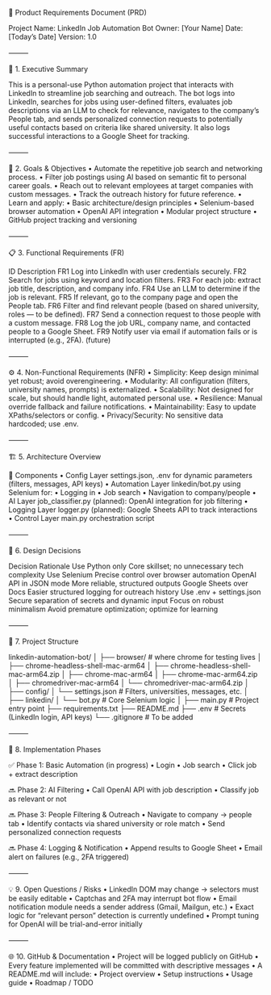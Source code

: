 📄 Product Requirements Document (PRD)

Project Name: LinkedIn Job Automation Bot
Owner: [Your Name]
Date: [Today’s Date]
Version: 1.0

⸻

🧠 1. Executive Summary

This is a personal-use Python automation project that interacts with LinkedIn to streamline job searching and outreach. The bot logs into LinkedIn, searches for jobs using user-defined filters, evaluates job descriptions via an LLM to check for relevance, navigates to the company’s People tab, and sends personalized connection requests to potentially useful contacts based on criteria like shared university. It also logs successful interactions to a Google Sheet for tracking.

⸻

🎯 2. Goals & Objectives
	•	Automate the repetitive job search and networking process.
	•	Filter job postings using AI based on semantic fit to personal career goals.
	•	Reach out to relevant employees at target companies with custom messages.
	•	Track the outreach history for future reference.
	•	Learn and apply:
	•	Basic architecture/design principles
	•	Selenium-based browser automation
	•	OpenAI API integration
	•	Modular project structure
	•	GitHub project tracking and versioning

⸻

📋 3. Functional Requirements (FR)

ID	Description
FR1	Log into LinkedIn with user credentials securely.
FR2	Search for jobs using keyword and location filters.
FR3	For each job: extract job title, description, and company info.
FR4	Use an LLM to determine if the job is relevant.
FR5	If relevant, go to the company page and open the People tab.
FR6	Filter and find relevant people (based on shared university, roles — to be defined).
FR7	Send a connection request to those people with a custom message.
FR8	Log the job URL, company name, and contacted people to a Google Sheet.
FR9	Notify user via email if automation fails or is interrupted (e.g., 2FA). (future)


⸻

⚙️ 4. Non-Functional Requirements (NFR)
	•	Simplicity: Keep design minimal yet robust; avoid overengineering.
	•	Modularity: All configuration (filters, university names, prompts) is externalized.
	•	Scalability: Not designed for scale, but should handle light, automated personal use.
	•	Resilience: Manual override fallback and failure notifications.
	•	Maintainability: Easy to update XPaths/selectors or config.
	•	Privacy/Security: No sensitive data hardcoded; use .env.

⸻

🏗️ 5. Architecture Overview

📌 Components
	•	Config Layer
settings.json, .env for dynamic parameters (filters, messages, API keys)
	•	Automation Layer
linkedin/bot.py using Selenium for:
	•	Logging in
	•	Job search
	•	Navigation to company/people
	•	AI Layer
job_classifier.py (planned): OpenAI integration for job filtering
	•	Logging Layer
logger.py (planned): Google Sheets API to track interactions
	•	Control Layer
main.py orchestration script

⸻

🧩 6. Design Decisions

Decision	Rationale
Use Python only	Core skillset; no unnecessary tech complexity
Use Selenium	Precise control over browser automation
OpenAI API in JSON mode	More reliable, structured outputs
Google Sheets over Docs	Easier structured logging for outreach history
Use .env + settings.json	Secure separation of secrets and dynamic input
Focus on robust minimalism	Avoid premature optimization; optimize for learning


⸻

🧱 7. Project Structure

linkedin-automation-bot/
│
├── browser/				  # where chrome for testing lives
│   ├── chrome-headless-shell-mac-arm64
│   ├── chrome-headless-shell-mac-arm64.zip
│   ├── chrome-mac-arm64
│   ├── chrome-mac-arm64.zip
│   ├── chromedriver-mac-arm64
│   └── chromedriver-mac-arm64.zip
│
├── config/
│   └── settings.json         # Filters, universities, messages, etc.
│
├── linkedin/
│   └── bot.py                # Core Selenium logic
│
├── main.py                   # Project entry point
├── requirements.txt
├── README.md
├── .env                      # Secrets (LinkedIn login, API keys)
└── .gitignore                # To be added


⸻

🚧 8. Implementation Phases

✅ Phase 1: Basic Automation (in progress)
	•	Login
	•	Job search
	•	Click job + extract description

🔜 Phase 2: AI Filtering
	•	Call OpenAI API with job description
	•	Classify job as relevant or not

🔜 Phase 3: People Filtering & Outreach
	•	Navigate to company → people tab
	•	Identify contacts via shared university or role match
	•	Send personalized connection requests

🔜 Phase 4: Logging & Notification
	•	Append results to Google Sheet
	•	Email alert on failures (e.g., 2FA triggered)

⸻

💡 9. Open Questions / Risks
	•	LinkedIn DOM may change → selectors must be easily editable
	•	Captchas and 2FA may interrupt bot flow
	•	Email notification module needs a sender address (Gmail, Mailgun, etc.)
	•	Exact logic for “relevant person” detection is currently undefined
	•	Prompt tuning for OpenAI will be trial-and-error initially

⸻

🌐 10. GitHub & Documentation
	•	Project will be logged publicly on GitHub
	•	Every feature implemented will be committed with descriptive messages
	•	A README.md will include:
	•	Project overview
	•	Setup instructions
	•	Usage guide
	•	Roadmap / TODO